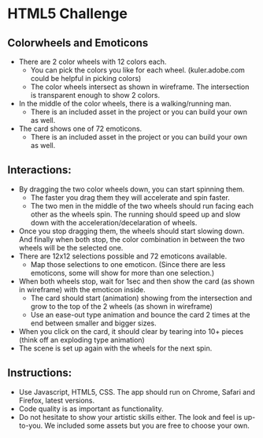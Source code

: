 HTML5 Challenge
===============

Colorwheels and Emoticons 
-------------------------
* There are 2 color wheels with 12 colors each. 
  * You can pick the colors you like for each wheel. (kuler.adobe.com could be helpful in picking colors)
  * The color wheels intersect as shown in wireframe. The intersection is transparent enough to show 2 colors.
* In the middle of the color wheels, there is a walking/running man. 
  * There is an included asset in the project or you can build your own as well.
* The card shows one of 72 emoticons.
  * There is an included asset in the project or you can build your own as well.

Interactions:
-------------
* By dragging the two color wheels down, you can start spinning them. 
  * The faster you drag them they will accelerate and spin faster. 
  * The two men in the middle of the two wheels should run facing each other as the wheels spin. The running should speed up and slow down with the acceleration/decelaration of wheels.
* Once you stop dragging them, the wheels should start slowing down. And finally when both stop, the color combination in between the two wheels will be the selected one.
* There are 12x12 selections possible and 72 emoticons available. 
  * Map those selections to one emoticon. (Since there are less emoticons, some will show for more than one selection.)
* When both wheels stop, wait for 1sec and then show the card (as shown in wireframe) with the emoticon inside. 
  * The card should start (animation) showing from the intersection and grow to the top of the 2 wheels (as shown in wireframe)
  * Use an ease-out type animation and bounce the card 2 times at the end between smaller and bigger sizes.
* When you click on the card, it should clear by tearing into 10+ pieces (think off an exploding type animation)
* The scene is set up again with the wheels for the next spin.

Instructions:
-------------
* Use Javascript, HTML5, CSS. The app should run on Chrome, Safari and Firefox, latest versions.
* Code quality is as important as functionality.
* Do not hesitate to show your artistic skills either. The look and feel is up-to-you. We included some assets but you are free to choose your own.



